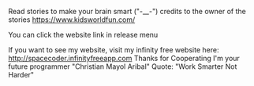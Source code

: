 Read stories to make your brain smart ("-__-")
credits to the owner of the stories https://www.kidsworldfun.com/

You can click the website link in release menu

If you want to see my website, visit my infinity free website here: http://spacecoder.infinityfreeapp.com
Thanks for Cooperating
I'm your future programmer "Christian Mayol Aribal"
Quote: "Work Smarter Not Harder"
